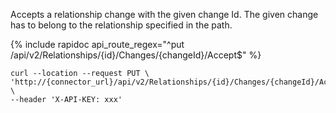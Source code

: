 Accepts a relationship change with the given change Id. 
The given change has to belong to the relationship specified in the path.

{% include rapidoc api_route_regex="^put /api/v2/Relationships/{id}/Changes/{changeId}/Accept$" %}

```shell
curl --location --request PUT \
'http://{connector_url}/api/v2/Relationships/{id}/Changes/{changeId}/Accept' \
--header 'X-API-KEY: xxx'
```
